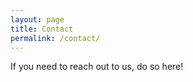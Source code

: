 ```yaml
---
layout: page
title: Contact
permalink: /contact/
---
```


If you need to reach out to us, do so here! 